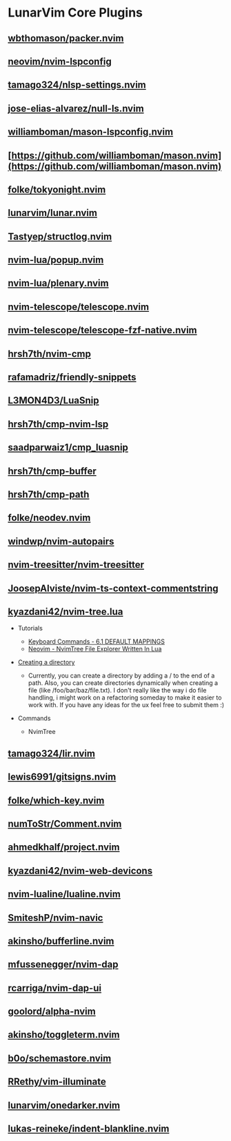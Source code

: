 # LunarVim Core Plugins

## [wbthomason/packer.nvim](https://github.com/wbthomason/packer.nvim)

## [neovim/nvim-lspconfig](https://github.com/neovim/nvim-lspconfig)

## [tamago324/nlsp-settings.nvim](https://github.com/tamago324/nlsp-settings.nvim)

## [jose-elias-alvarez/null-ls.nvim](https://github.com/jose-elias-alvarez/null-ls.nvim)

## [williamboman/mason-lspconfig.nvim](https://github.com/williamboman/mason-lspconfig.nvim)

## [https://github.com/williamboman/mason.nvim](https://github.com/williamboman/mason.nvim)

## [folke/tokyonight.nvim](https://github.com/folke/tokyonight.nvim)

## [lunarvim/lunar.nvim](https://github.com/lunarvim/lunar.nvim)

## [Tastyep/structlog.nvim](https://github.com/Tastyep/structlog.nvim)

## [nvim-lua/popup.nvim](https://github.com/nvim-lua/popup.nvim)

## [nvim-lua/plenary.nvim](https://github.com/nvim-lua/plenary.nvim)

## [nvim-telescope/telescope.nvim](https://github.com/nvim-telescope/telescope.nvim)

## [nvim-telescope/telescope-fzf-native.nvim](https://github.com/nvim-telescope/telescope-fzf-native.nvim)

## [hrsh7th/nvim-cmp](https://github.com/hrsh7th/nvim-cmp)

## [rafamadriz/friendly-snippets](https://github.com/rafamadriz/friendly-snippets)

## [L3MON4D3/LuaSnip](https://github.com/L3MON4D3/LuaSnip)

## [hrsh7th/cmp-nvim-lsp](https://github.com/hrsh7th/cmp-nvim-lsp)

## [saadparwaiz1/cmp_luasnip](https://github.com/saadparwaiz1/cmp_luasnip)

## [hrsh7th/cmp-buffer](https://github.com/hrsh7th/cmp-buffer)

## [hrsh7th/cmp-path](https://github.com/hrsh7th/cmp-path)

## [folke/neodev.nvim](https://github.com/folke/neodev.nvim)

## [windwp/nvim-autopairs](https://github.com/windwp/nvim-autopairs)

## [nvim-treesitter/nvim-treesitter](https://github.com/nvim-treesitter/nvim-treesitter)

## [JoosepAlviste/nvim-ts-context-commentstring](https://github.com/JoosepAlviste/nvim-ts-context-commentstring)

## [kyazdani42/nvim-tree.lua](https://github.com/kyazdani42/nvim-tree.lua)

* Tutorials
  * [Keyboard Commands - 6.1 DEFAULT MAPPINGS](https://github.com/nvim-tree/nvim-tree.lua/blob/master/doc/nvim-tree-lua.txt)
  * [Neovim - NvimTree File Explorer Written In Lua](https://www.youtube.com/watch?v=SpexCBrZ1pQ)

* [Creating a directory](https://github.com/nvim-tree/nvim-tree.lua/issues/3)
  * Currently, you can create a directory by adding a / to the end of a path.
    Also, you can create directories dynamically when creating a file (like /foo/bar/baz/file.txt).
    I don't really like the way i do file handling, i might work on a refactoring someday to make it easier to work with. If you have any ideas for the ux feel free to submit them :)

* Commands
  * NvimTree

## [tamago324/lir.nvim](https://github.com/tamago324/lir.nvim)

## [lewis6991/gitsigns.nvim](https://github.com/lewis6991/gitsigns.nvim)

## [folke/which-key.nvim](https://github.com/folke/which-key.nvim)

## [numToStr/Comment.nvim](https://github.com/numToStr/Comment.nvim)

## [ahmedkhalf/project.nvim](https://github.com/ahmedkhalf/project.nvim)

## [kyazdani42/nvim-web-devicons](https://github.com/kyazdani42/nvim-web-devicons)

## [nvim-lualine/lualine.nvim](https://github.com/nvim-lualine/lualine.nvim)

## [SmiteshP/nvim-navic](https://github.com/SmiteshP/nvim-navic)

## [akinsho/bufferline.nvim](https://github.com/akinsho/bufferline.nvim)

## [mfussenegger/nvim-dap](https://github.com/mfussenegger/nvim-dap)

## [rcarriga/nvim-dap-ui](https://github.com/rcarriga/nvim-dap-ui)

## [goolord/alpha-nvim](https://github.com/goolord/alpha-nvim)

## [akinsho/toggleterm.nvim](https://github.com/akinsho/toggleterm.nvim)

## [b0o/schemastore.nvim](https://github.com/b0o/schemastore.nvim)

## [RRethy/vim-illuminate](https://github.com/RRethy/vim-illuminate)

## [lunarvim/onedarker.nvim](lunarvim/onedarker.nvim)

## [lukas-reineke/indent-blankline.nvim](https://github.com/lukas-reineke/indent-blankline.nvim)
